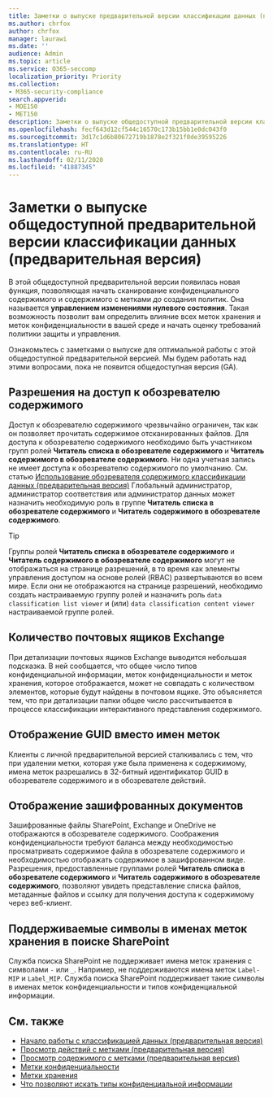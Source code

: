 ```yaml
---
title: Заметки о выпуске предварительной версии классификации данных (предварительная версия)
ms.author: chrfox
author: chrfox
manager: laurawi
ms.date: ''
audience: Admin
ms.topic: article
ms.service: O365-seccomp
localization_priority: Priority
ms.collection:
- M365-security-compliance
search.appverid:
- MOE150
- MET150
description: Заметки о выпуске общедоступной предварительной версии классификации данных.
ms.openlocfilehash: fecf643d12cf544c16570c173b15bb1e0dc043f0
ms.sourcegitcommit: 3d17c1d6b80672719b1878e2f321f0de39595226
ms.translationtype: HT
ms.contentlocale: ru-RU
ms.lasthandoff: 02/11/2020
ms.locfileid: "41887345"
---
```

# <a name="data-classification-public-preview-release-notes-preview"></a>Заметки о выпуске общедоступной предварительной версии классификации данных (предварительная версия)

В этой общедоступной предварительной версии появилась новая функция, позволяющая начать сканирование конфиденциального содержимого и содержимого с метками *до* создания политик. Она называется **управлением изменениями нулевого состояния**. Такая возможность позволит вам определить влияние всех меток хранения и меток конфиденциальности в вашей среде и начать оценку требований политики защиты и управления.

Ознакомьтесь с заметками о выпуске для оптимальной работы с этой общедоступной предварительной версией. Мы будем работать над этими вопросами, пока не появится общедоступная версия (GA).

## <a name="permissions-for-accessing-content-explorer"></a>Разрешения на доступ к обозревателю содержимого

Доступ к обозревателю содержимого чрезвычайно ограничен, так как он позволяет прочитать содержимое отсканированных файлов. Для доступа к обозревателю содержимого необходимо быть участником групп ролей **Читатель списка в обозревателе содержимого** и **Читатель содержимого в обозревателе содержимого**. Ни одна учетная запись не имеет доступа к обозревателю содержимого по умолчанию. См. статью [Использование обозревателя содержимого классификации данных (предварительная версия)](data-classification-content-explorer.md#permissions) Глобальный администратор, администратор соответствия или администратор данных может назначить необходимую роль в группе **Читатель списка в обозревателе содержимого** и **Читатель содержимого в обозревателе содержимого**.

> [!TIP]
> Группы ролей **Читатель списка в обозревателе содержимого** и **Читатель содержимого в обозревателе содержимого** могут не отображаться на странице разрешений, в то время как элементы управления доступом на основе ролей (RBAC) развертываются во всем мире. Если они не отображаются на странице разрешений, необходимо создать настраиваемую группу ролей и назначить роль `data classification list viewer` и (или) `data classification content viewer` настраиваемой группе ролей.

## <a name="exchange-mailbox-count"></a>Количество почтовых ящиков Exchange

При детализации почтовых ящиков Exchange выводится небольшая подсказка. В ней сообщается, что общее число типов конфиденциальной информации, меток конфиденциальности и меток хранения, которое отображается, может не совпадать с количеством элементов, которые будут найдены в почтовом ящике. Это объясняется тем, что при детализации папки общее число рассчитывается в процессе классификации интерактивного представления содержимого.

## <a name="seeing-guids-instead-of-label-names"></a>Отображение GUID вместо имен меток

Клиенты с личной предварительной версией сталкивались с тем, что при удалении метки, которая уже была применена к содержимому, имена меток разрешались в 32-битный идентификатор GUID в обозревателе содержимого и в обозревателе действий. 

## <a name="rendering-of-encrypted-documents"></a>Отображение зашифрованных документов

Зашифрованные файлы SharePoint, Exchange и OneDrive не отображаются в обозревателе содержимого. Соображения конфиденциальности требуют баланса между необходимостью просматривать содержимое файла в обозревателе содержимого и необходимостью отображать содержимое в зашифрованном виде. Разрешения, предоставленные группами ролей **Читатель списка в обозревателе содержимого** и **Читатель содержимого в обозревателе содержимого**, позволяют увидеть представление списка файлов, метаданные файлов и ссылку для получения доступа к содержимому через веб-клиент.

## <a name="supported-characters-in-retention-label-names-in-sharepoint-search"></a>Поддерживаемые символы в именах меток хранения в поиске SharePoint

Служба поиска SharePoint не поддерживает имена меток хранения с символами `-` или `_`. Например, не поддерживаются имена меток `Label-MIP` и `Label_MIP`. Служба поиска SharePoint поддерживает такие символы в именах меток конфиденциальности и типов конфиденциальной информации.

## <a name="see-also"></a>См. также

- [Начало работы с классификацией данных (предварительная версия)](data-classification-overview.md)
- [Просмотр действий с метками (предварительная версия)](data-classification-activity-explorer.md)
- [Просмотр содержимого с метками (предварительная версия)](data-classification-content-explorer.md)
- [Метки конфиденциальности](sensitivity-labels.md)
- [Метки хранения](labels.md)
- [Что позволяют искать типы конфиденциальной информации](what-the-sensitive-information-types-look-for.md)

